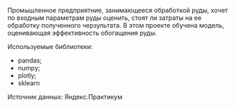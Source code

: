 Промышленное предприятние, занимающееся обработкой руды, хочет по входным параметрам руды оценить, стоят ли затраты на ее обработку полученного черзультата.
В этом проекте обучена модель, оценивающая эффективность обогащения руды.

Используемые библиотеки:
- pandas;
- numpy;
- plotly;
- sklearn

Источник данных: Яндекс.Практикум
